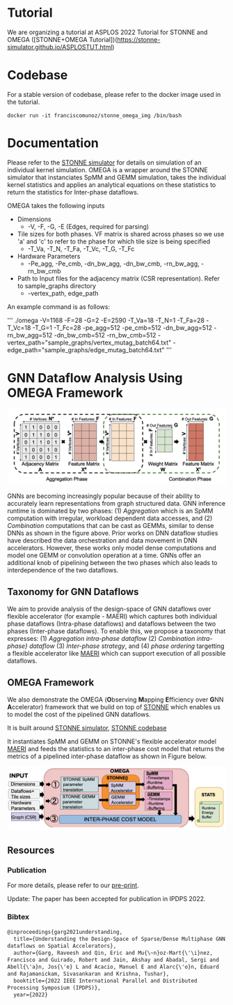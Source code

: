 
# Tutorial

We are organizing a tutorial at ASPLOS 2022 Tutorial for STONNE and OMEGA ([STONNE+OMEGA Tutorial])(https://stonne-simulator.github.io/ASPLOSTUT.html)

# Codebase


For a stable version of codebase, please refer to the docker image used in the tutorial.

```
docker run -it franciscomunoz/stonne_omega_img /bin/bash
```

# Documentation

Please refer to the [STONNE simulator](https://github.com/stonne-simulator/stonne) for details on simulation of an individual kernel simulation. OMEGA is a wrapper around the STONNE simulator that instanciates SpMM and GEMM simulation, takes the individual kernel statistics and applies an analytical equations on these statistics to return the statistics for Inter-phase dataflows. 

OMEGA takes the following inputs

<ul>
<li>Dimensions

  * -V, -F, -G, -E (Edges, required for parsing)
<li>Tile sizes for both phases. VF matrix is shared across phases so we use 'a' and 'c' to refer to the phase for which tile size is being specified

 * -T_Va, -T_N, -T_Fa, -T_Vc, -T_G, -T_Fc
<li>Hardware Parameters

  * -Pe_agg, -Pe_cmb, -dn_bw_agg, -dn_bw_cmb, -rn_bw_agg, -rn_bw_cmb
<li>Path to Input files for the adjacency matrix (CSR representation). Refer to sample_graphs directory

  * -vertex_path, edge_path
</ul> 

An example command is as follows:

'''
./omega -V=1168 -F=28 -G=2 -E=2590 -T_Va=18 -T_N=1 -T_Fa=28 -T_Vc=18 -T_G=1 -T_Fc=28 -pe_agg=512 -pe_cmb=512 -dn_bw_agg=512 -rn_bw_agg=512 -dn_bw_cmb=512 -rn_bw_cmb=512 -vertex_path="sample_graphs/vertex_mutag_batch64.txt" -edge_path="sample_graphs/edge_mutag_batch64.txt"
'''

# GNN Dataflow Analysis Using OMEGA Framework

<img src="computations.png">

GNNs are becoming increasingly popular because of their ability to accurately learn representations from graph structured data. GNN inference runtime is dominated by two phases: (1) *Aggregation* which is an SpMM computation with irregular, workload dependent data accesses, and (2) *Combination* computations that can be cast as GEMMs, similar to dense DNNs as shown in the figure above. Prior works on DNN dataflow studies have described the data orchestration and data movement in DNN accelerators. However, these works only model dense computations and model one GEMM or convolution operation at a time. GNNs offer an additional knob of pipelining between the two phases which also leads to interdependence of the two dataflows.

## Taxonomy for GNN Dataflows

We aim to provide analysis of the design-space of GNN dataflows over flexible accelerator (for example - MAERI) which captures both individual phase dataflows (Intra-phase dataflows) and dataflows between the two phases (Inter-phase dataflows). 
To enable this, we propose a taxonomy that expresses: (1) *Aggregation intra-phase dataflow* (2) *Combination intra-phase} dataflow* (3) *Inter-phase strategy*, and (4) *phase ordering* targetting a flexible accelerator like [MAERI](https://dl.acm.org/doi/pdf/10.1145/3173162.3173176) which can support execution of all possible dataflows.

## OMEGA Framework

We also demonstrate the OMEGA (**O**bserving **M**apping **E**fficiency over **G**NN **A**ccelerator) framework that we build on top of [STONNE](https://stonne-simulator.github.io) which enables us to model the cost of the pipelined GNN dataflows.

It is built around [STONNE simulator](https://stonne-simulator.github.io), [STONNE codebase](https://github.com/stonne-simulator/stonne)

It instantiates SpMM and GEMM on STONNE's flexible accelerator model [MAERI](https://dl.acm.org/doi/pdf/10.1145/3173162.3173176) and feeds the statistics to an inter-phase cost model that returns the metrics of a pipelined inter-phase dataflow as shown in Figure below.

<img src="omega.png">

## Resources

### Publication

For more details, please refer to our [pre-print](https://arxiv.org/pdf/2103.07977).

Update: The paper has been accepted for publication in IPDPS 2022.

### Bibtex

```
@inproceedings{garg2021understanding,
  title={Understanding the Design-Space of Sparse/Dense Multiphase GNN dataflows on Spatial Accelerators},
  author={Garg, Raveesh and Qin, Eric and Mu{\~n}oz-Mart{\'\i}nez, Francisco and Guirado, Robert and Jain, Akshay and Abadal, Sergi and Abell{\'a}n, Jos{\'e} L and Acacio, Manuel E and Alarc{\'o}n, Eduard and Rajamanickam, Sivasankaran and Krishna, Tushar},
  booktitle={2022 IEEE International Parallel and Distributed Processing Symposium (IPDPS)},
  year={2022}
```
